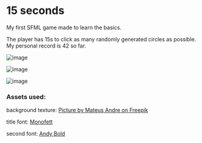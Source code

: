 # 15 seconds

My first SFML game made to learn the basics.

The player has 15s to click as many randomly generated circles as possible. My personal record is 42 so far.

![image](https://github.com/user-attachments/assets/46ff55fc-9f93-4e17-bc10-9ef8a3452453)

![image](https://github.com/user-attachments/assets/95461932-12c6-4000-8673-839bfc33387d)

![image](https://github.com/user-attachments/assets/fab8f3ee-91cb-48fd-9fa5-60d57aeb8178)



### Assets used:

background texture: <a href="https://pl.freepik.com/darmowe-zdjecie/artystyczne-rozmyte-kolorowe-tapety-tlo_62086439.htm#fromView=search&page=1&position=21&uuid=1f828f9d-5db5-42d1-a9b1-3b167f7016e5">Picture by Mateus Andre on Freepik</a>

title font: <a href="https://fonts.google.com/specimen/Monofett">Monofett</a>

second font: <a href="https://learn.microsoft.com/pl-pl/typography/font-list/andy">Andy Bold</a>

